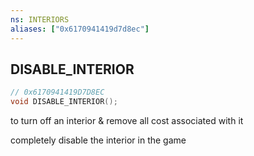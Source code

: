 ```yaml
---
ns: INTERIORS
aliases: ["0x6170941419d7d8ec"]
---
```

## DISABLE_INTERIOR

```c
// 0x6170941419D7D8EC
void DISABLE_INTERIOR();
```

to turn off an interior & remove all cost associated with it

completely disable the interior in the game

